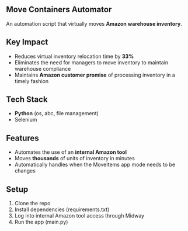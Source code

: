 ## Move Containers Automator
An automation script that virtually moves **Amazon warehouse inventory**.

## Key Impact
- Reduces virtual inventory relocation time by **33%**  
- Eliminates the need for managers to move inventory to maintain warehouse compliance
- Maintains **Amazon customer promise** of processing inventory in a timely fashion

## Tech Stack
- **Python** (os, abc, file management)
- Selenium

## Features
- Automates the use of an **internal Amazon tool**
- Moves **thousands** of units of inventory in minutes
- Automatically handles when the MoveItems app mode needs to be changes

## Setup
1. Clone the repo
2. Install dependencies (requirements.txt)
3. Log into internal Amazon tool access through Midway
4. Run the app (main.py)
